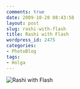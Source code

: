 ```yaml
---
comments: true
date: 2009-10-20 08:43:58
layout: post
slug: rashi-with-flash
title: Rashi with Flash
wordpress_id: 2475
categories:
- PhotoBlog
tags:
- Holga
---
```


![Rashi with Flash](http://ryanfitzer.com/main/wp-content/uploads/2009/10/holga-4.jpg)
